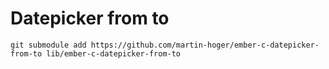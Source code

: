 # Datepicker from to

```
git submodule add https://github.com/martin-hoger/ember-c-datepicker-from-to lib/ember-c-datepicker-from-to
```
